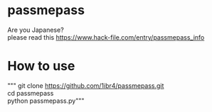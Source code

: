 # passmepass
Are you Japanese?  
please read this https://www.hack-file.com/entry/passmepass_info

# How to use  
"""
git clone https://github.com/1ibr4/passmepass.git  
cd passmepass  
python passmepass.py"""
